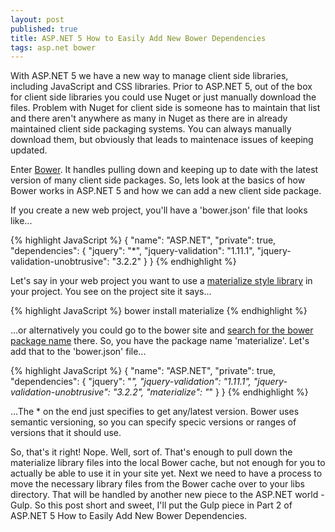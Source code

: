 ```yaml
---
layout: post
published: true
title: ASP.NET 5 How to Easily Add New Bower Dependencies
tags: asp.net bower
---
```



With ASP.NET 5 we have a new way to manage client side libraries, including JavaScript and CSS libraries. Prior to ASP.NET 5, out of the box for client side libraries you could use Nuget or just manually download the files. Problem with Nuget for client side is someone has to maintain that list and there aren't anywhere as many in Nuget as there are in already maintained client side packaging systems. You can always manually download them, but obviously that leads to maintenace issues of keeping updated.

Enter [Bower](http://bower.io/). It handles pulling down and keeping up to date with the latest version of many client side packages. So, lets look at the basics of how Bower works in ASP.NET 5 and how we can add a new client side package.

If you create a new web project, you'll have a 'bower.json' file that looks like...

{% highlight JavaScript %}
{
  "name": "ASP.NET",
  "private": true,
  "dependencies": {
    "jquery": "*",
    "jquery-validation": "1.11.1",
    "jquery-validation-unobtrusive": "3.2.2"
  }
}
{% endhighlight %}

Let's say in your web project you want to use a [materialize style library](http://materializecss.com/getting-started.html) in your project. You see on the project site it says...

{% highlight JavaScript %}
bower install materialize
{% endhighlight %}

...or alternatively you could go to the bower site and [search for the bower package name](http://bower.io/search/) there. So, you have the package name 'materialize'. Let's add that to the 'bower.json' file...

{% highlight JavaScript %}
{
  "name": "ASP.NET",
  "private": true,
  "dependencies": {
    "jquery": "*",
    "jquery-validation": "1.11.1",
    "jquery-validation-unobtrusive": "3.2.2",
    "materialize": "*"
  }
}
{% endhighlight %}

...The * on the end just specifies to get any/latest version. Bower uses semantic versioning, so you can specify specic versions or ranges of versions that it should use.

So, that's it right! Nope. Well, sort of. That's enough to pull down the materialize library files into the local Bower cache, but not enough for you to actually be able to use it in your site yet. Next we need to have a process to move the necessary library files from the Bower cache over to your libs directory. That will be handled by another new piece to the ASP.NET world - Gulp. So this post short and sweet, I'll put the Gulp piece in Part 2 of ASP.NET 5 How to Easily Add New Bower Dependencies.
